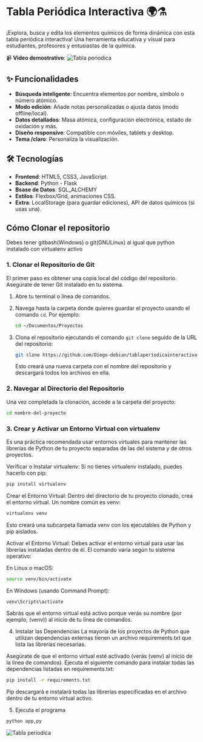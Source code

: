 # Tabla Periódica Interactiva 🌍⚗️

¡Explora, busca y edita los elementos químicos de forma dinámica con esta tabla periódica interactiva! Una herramienta educativa y visual para estudiantes, profesores y entusiastas de la química.


📹 **Video demostrativo**: 
 ![Tabla periodica](img/tablap.gif) 



## ✨ Funcionalidades
- **Búsqueda inteligente**: Encuentra elementos por nombre, símbolo o número atómico.
- **Modo edición**: Añade notas personalizadas o ajusta datos (modo offline/local).
- **Datos detallados**: Masa atómica, configuración electrónica, estado de oxidación y más.
- **Diseño responsive**: Compatible con móviles, tablets y desktop.
- **Tema /claro**: Personaliza la visualización.

## 🛠️ Tecnologías
- **Frontend**: HTML5, CSS3, JavaScript.
- **Backend**: Python - Flask
- **Bsase de Datos**: SQL_ALCHEMY
- **Estilos**: Flexbox/Grid, animaciones CSS.
- **Extra**: LocalStorage (para guardar ediciones), API de datos químicos (si usas una).


## Cómo Clonar el repositorio
Debes tener gitbash(Windows) o git(GNULinux) al igual que python instalado con virtualenv activo

### 1. Clonar el Repositorio de Git

El primer paso es obtener una copia local del código del repositorio. Asegúrate de tener Git instalado en tu sistema.

1.  Abre tu terminal o línea de comandos.
2.  Navega hasta la carpeta donde quieres guardar el proyecto usando el comando `cd`. Por ejemplo:
    ```bash
    cd ~/Documentos/Proyectos
    ```
3.  Clona el repositorio ejecutando el comando `git clone` seguido de la URL del repositorio:
    ```bash
    git clone https://github.com/Diego-debian/tablaperiodicainteractiva.git
    ```
  
    Esto creará una nueva carpeta con el nombre del repositorio y descargará todos los archivos en ella.

### 2. Navegar al Directorio del Repositorio

Una vez completada la clonación, accede a la carpeta del proyecto:

```bash
cd nombre-del-proyecto
```
### 3.  Crear y Activar un Entorno Virtual con virtualenv
Es una práctica recomendada usar entornos virtuales para mantener las librerías de Python de tu proyecto separadas de las del sistema y de otros proyectos.

Verificar o Instalar virtualenv: Si no tienes virtualenv instalado, puedes hacerlo con pip:
```Bash
pip install virtualenv
```
Crear el Entorno Virtual: Dentro del directorio de tu proyecto clonado, crea el entorno virtual. Un nombre común es venv:
```Bash
virtualenv venv
```
Esto creará una subcarpeta llamada venv con los ejecutables de Python y pip aislados.

Activar el Entorno Virtual: Debes activar el entorno virtual para usar las librerías instaladas dentro de él. El comando varía según tu sistema operativo:

En Linux o macOS:
```Bash
source venv/bin/activate
```
En Windows (usando Command Prompt):
```Bash
venv\Scripts\activate
```

Sabrás que el entorno virtual está activo porque verás su nombre (por ejemplo, (venv)) al inicio de tu línea de comandos.

4. Instalar las Dependencias
La mayoría de los proyectos de Python que utilizan dependencias externas tienen un archivo requirements.txt que lista las librerías necesarias.

Asegúrate de que el entorno virtual esté activado (verás (venv) al inicio de la línea de comandos).
Ejecuta el siguiente comando para instalar todas las dependencias listadas en requirements.txt:
```Bash
pip install -r requirements.txt
```

Pip descargará e instalará todas las librerías especificadas en el archivo dentro de tu entorno virtual activo.

5. Ejecuta el programa

```bash
python app,py
```

 ![Tabla periodica](img/tabla_1.gif) 

